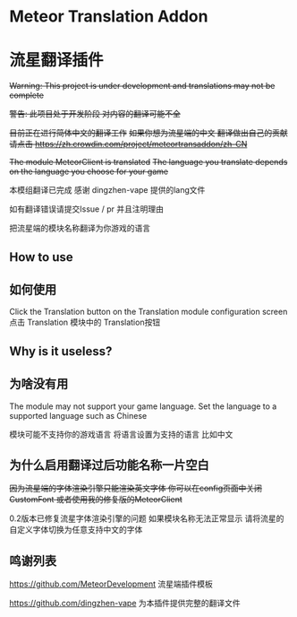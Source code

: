 # Meteor Translation Addon 
# 流星翻译插件
~~Warning: This project is under development and translations may not be complete~~

~~警告: 此项目处于开发阶段 对内容的翻译可能不全~~

~~目前正在进行简体中文的翻译工作~~
~~如果你想为流星端的中文 翻译做出自己的贡献请点击 https://zh.crowdin.com/project/meteortransaddon/zh-CN~~

~~The module MeteorClient is translated~~
~~The language you translate depends on the language you choose for your game~~

本模组翻译已完成
感谢 dingzhen-vape 提供的lang文件

如有翻译错误请提交Issue / pr 并且注明理由

把流星端的模块名称翻译为你游戏的语言

## How to use
## 如何使用
Click the Translation button on the Translation module configuration screen
点击 Translation 模块中的 Translation按钮

## Why is it useless?
## 为啥没有用
The module may not support your game language. Set the language to a supported language such as Chinese

模块可能不支持你的游戏语言 将语言设置为支持的语言 比如中文

## 为什么启用翻译过后功能名称一片空白
~~因为流星端的字体渲染引擎只能渲染英文字体 你可以在config页面中关闭CustomFont 或者使用我的修复版的MeteorClient~~

0.2版本已修复流星字体渲染引擎的问题 如果模块名称无法正常显示 请将流星的自定义字体切换为任意支持中文的字体

## 鸣谢列表
https://github.com/MeteorDevelopment
流星端插件模板

https://github.com/dingzhen-vape
为本插件提供完整的翻译文件





